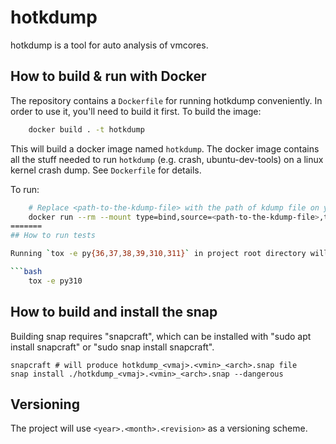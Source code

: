 # hotkdump

hotkdump is a tool for auto analysis of vmcores.

## How to build & run with Docker

The repository contains a `Dockerfile` for running hotkdump conveniently. In order to use it, you'll need to build it first. To build the image:

```bash
    docker build . -t hotkdump
```

This will build a docker image named `hotkdump`. The docker image contains all the stuff needed to run `hotkdump` (e.g. crash, ubuntu-dev-tools) on a linux kernel crash dump. See `Dockerfile` for details.

To run:

```bash
    # Replace <path-to-the-kdump-file> with the path of kdump file on your host
    docker run --rm --mount type=bind,source=<path-to-the-kdump-file>,target=/tmp/crash-dumpv,readonly -it hotkdump bash -c "cd /tmp && UBUNTUTOOLS_UBUNTU_DDEBS_MIRROR= hotkdump -d /tmp/crash-dumpv -c 0 && cat hotkdump.out"
=======
## How to run tests

Running `tox -e py{36,37,38,39,310,311}` in project root directory will run all unit tests, e.g.:

```bash
    tox -e py310
```

## How to build and install the snap

Building snap requires "snapcraft", which can be installed with "sudo apt install snapcraft" or "sudo snap install snapcraft".

```text
snapcraft # will produce hotkdump_<vmaj>.<vmin>_<arch>.snap file
snap install ./hotkdump_<vmaj>.<vmin>_<arch>.snap --dangerous
```

## Versioning

The project will use `<year>.<month>.<revision>` as a versioning scheme.
